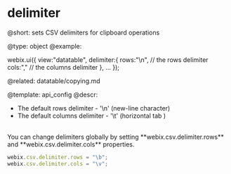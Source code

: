 delimiter
=============


@short: sets CSV delimiters for clipboard operations
	

@type: object
@example:

webix.ui({
    view:"datatable",
    delimiter:{
        rows:"\n", // the rows delimiter
        cols:","   // the columns delimiter
    },
    ...
});

@related:
	datatable/copying.md

@template:	api_config
@descr:

- The default rows delimiter - '\n' (new-line character)
- The default columns delimiter - '\t' (horizontal tab )

<br>
You can change delimiters globally by setting **webix.csv.delimiter.rows** and **webix.csv.delimiter.cols** properties.

~~~js
webix.csv.delimiter.rows = "\b";
webix.csv.delimiter.cols = "\v";
~~~
